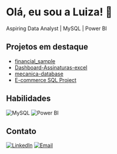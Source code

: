 # Olá, eu sou a Luiza! 👋
Aspiring Data Analyst | MySQL | Power BI  

## Projetos em destaque
- [financial_sample](https://github.com/luiza-datahub/financial_sample)
- [Dashboard-Assinaturas-excel](https://github.com/luiza-datahub/dashboard-assinaturas-xbox)
- [mecanica-database](https://github.com/luiza-datahub/Modelagem-bd-oficina)
- [E-commerce SQL Project](https://github.com/luiza-datahub/e-commerce-sql-project)

## Habilidades
![MySQL](https://img.shields.io/badge/MySQL-4479A1?style=for-the-badge&logo=mysql&logoColor=white)
![Power BI](https://img.shields.io/badge/Power%20BI-F2C811?style=for-the-badge&logo=power-bi&logoColor=black)

## Contato
[![LinkedIn](https://img.shields.io/badge/LinkedIn-0077B5?style=for-the-badge&logo=linkedin&logoColor=white)](https://www.linkedin.com/in/luiza-abreu-ti/) [![Email](https://img.shields.io/badge/Email-D14836?style=for-the-badge&logo=gmail&logoColor=white)](mailto:luizaabreudossantos97@gmail.com)
